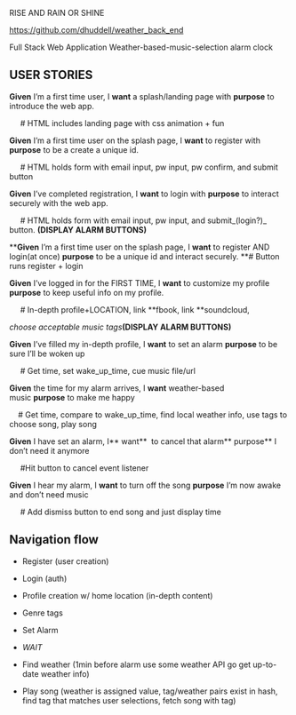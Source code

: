 RISE AND RAIN OR SHINE

https://github.com/dhuddell/weather_back_end

Full Stack Web Application
Weather-based-music-selection alarm clock

## USER STORIES

**Given** I’m a first time user, I **want** a splash/landing page with **purpose** to introduce the web app.

     # HTML includes landing page with css animation + fun

**Given** I’m a first time user on the splash page, I **want** to register with **purpose** to be a create a unique id.

     # HTML holds form with email input, pw input, pw confirm, and submit button

**Given** I’ve completed registration, I **want** to login with **purpose** to interact securely with the web app.

     # HTML holds form with email input, pw input, and submit_(login?)_ button. **(DISPLAY ALARM BUTTONS)**

****Given** I’m a first time user on the splash page, I **want** to register AND login(at once) **purpose** to be a unique id and interact securely. **# Button runs register + login

**Given** I’ve logged in for the FIRST TIME, I **want** to customize my profile **purpose** to keep useful info on my profile. 

     # In-depth profile+LOCATION, link **fbook, link **soundcloud,

_choose acceptable music tags_**(DISPLAY ALARM BUTTONS)**

**Given** I’ve filled my in-depth profile, I **want** to set an alarm **purpose** to be sure I’ll be woken up

     # Get time, set wake_up_time, cue music file/url

**Given** the time for my alarm arrives, I **want** weather-based music **purpose** to make me happy

    # Get time, compare to wake_up_time, find local weather info, use tags to choose song, play song

**Given** I have set an alarm, I** want**  to cancel that alarm** purpose** I don’t need it anymore

     #Hit button to cancel event listener

**Given** I hear my alarm, I **want** to turn off the song **purpose** I’m now awake and don’t need music

     # Add dismiss button to end song and just display time 

## Navigation flow

- Register (user creation)

- Login (auth)

- Profile creation w/ home location (in-depth content)

- Genre tags

- Set Alarm

- *WAIT*

- Find weather (1min before alarm use some weather API go get up-to-date weather info)

- Play song (weather is assigned value, tag/weather pairs exist in hash, find tag that matches user selections, fetch song with tag) 
